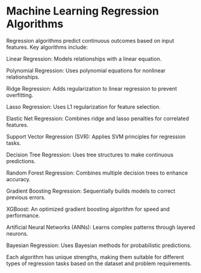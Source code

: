 #  Machine Learning Regression Algorithms
Regression algorithms predict continuous outcomes based on input features. Key algorithms include:

Linear Regression: Models relationships with a linear equation.

Polynomial Regression: Uses polynomial equations for nonlinear relationships.

Ridge Regression: Adds regularization to linear regression to prevent overfitting.

Lasso Regression: Uses L1 regularization for feature selection.

Elastic Net Regression: Combines ridge and lasso penalties for correlated features.

Support Vector Regression (SVR): Applies SVM principles for regression tasks.

Decision Tree Regression: Uses tree structures to make continuous predictions.

Random Forest Regression: Combines multiple decision trees to enhance accuracy.

Gradient Boosting Regression: Sequentially builds models to correct previous errors.

XGBoost: An optimized gradient boosting algorithm for speed and performance.

Artificial Neural Networks (ANNs): Learns complex patterns through layered neurons.

Bayesian Regression: Uses Bayesian methods for probabilistic predictions.

Each algorithm has unique strengths, making them suitable for different types of regression tasks based on the dataset and problem requirements.





